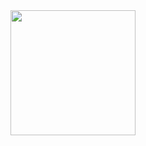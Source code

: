 <div id="header" 
        align="center">
        <img src="https://media.giphy.com/media/yYSSBtDgbbRzq/giphy.gif" width="200"/>
      </div>
